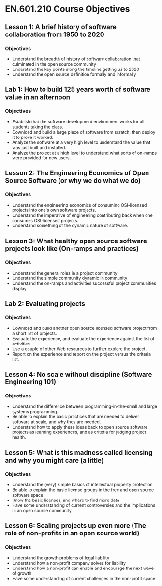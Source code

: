 # EN.601.210 Course Objectives

## Lesson 1: A brief history of software collaboration from 1950 to 2020
### Objectives
* Understand the breadth of history of software collaboration that culminated in the open source community
* Understand the key points along the timeline getting us to 2020
* Understand the open source definition formally and informally

## Lab 1: How to build 125 years worth of software value in an afternoon
### Objectives
* Establish that the software development environment works for all students taking the class.
* Download and build a large piece of software from scratch, then deploy it to prove it worked.
* Analyze the software at a very high level to understand the value that was just built and installed.
* Analyze the project at a high level to understand what sorts of on-ramps were provided for new users.

## Lesson 2: The Engineering Economics of Open Source Software (or why we do what we do)
### Objectives
* Understand the engineering economics of consuming OSI-licensed projects into one's own software projects.
* Understand the imperative of engineering contributing back when one consumes OSI-licensed projects.
* Understand something of the dynamic nature of software.

## Lesson 3: What healthy open source software projects look like (On-ramps and practices)
### Objectives
* Understand the general roles in a project community
* Understand the simple community dynamic in community
* Understand the on-ramps and activities successful project communities display

## Lab 2: Evaluating projects
### Objectives
* Download and build another open source licensed software project from a short list of projects.
* Evaluate the experience, and evaluate the experience against the list of activities.
* Use a couple of other Web resources to further explore the project.
* Report on the experience and report on the project versus the criteria list.

## Lesson 4: No scale without discipline (Software Engineering 101)
### Objectives
* Understand the difference between programming-in-the-small and large systems programming.
* Be able to explain the basic practices that are needed to deliver software at scale, and why they are needed.
* Understand how to apply these ideas back to open source software projects as learning experiences, and as criteria for judging project health.

## Lesson 5: What is this madness called licensing and why you might care (a little)
### Objectives
* Understand the (very) simple basics of intellectual property protection
* Be able to explain the basic license groups in the free and open source software space
* Know the basic licenses, and where to find more data
* Have some understanding of current controversies and the implications in an open source community

## Lesson 6: Scaling projects up even more (The role of non-profits in an open source world) 
### Objectives
* Understand the growth problems of legal liability
* Understand how a non-profit company solves for liability
* Understand how a non-profit can enable and encourage the next wave of growth 
* Have some understanding of current challenges in the non-profit space


